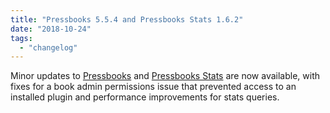 ```yaml
---
title: "Pressbooks 5.5.4 and Pressbooks Stats 1.6.2"
date: "2018-10-24"
tags: 
  - "changelog"
---
```


Minor updates to [Pressbooks](https://github.com/pressbooks/pressbooks/releases/5.5.4) and [Pressbooks Stats](https://github.com/pressbooks/pressbooks-stats/releases/1.6.2) are now available, with fixes for a book admin permissions issue that prevented access to an installed plugin and performance improvements for stats queries.
